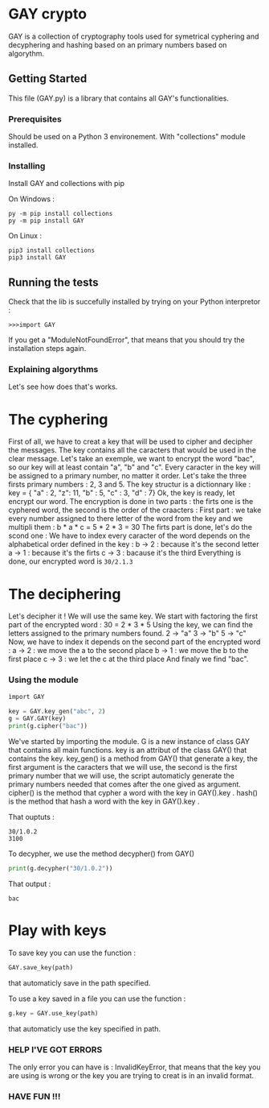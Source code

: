 # GAY crypto

GAY is a collection of cryptography tools used for symetrical cyphering and decyphering and hashing based on an primary numbers based on algorythm.

## Getting Started

This file (GAY.py) is a library that contains all GAY's functionalities. 

### Prerequisites

Should be used on a Python 3 environement. With "collections" module installed.

### Installing

Install GAY and collections with pip

On Windows : 
```
py -m pip install collections
py -m pip install GAY
```

On Linux : 
```
pip3 install collections
pip3 install GAY
``` 

## Running the tests

Check that the lib is succefully installed by trying on your Python interpretor :
```
>>>import GAY
```
If you get a "ModuleNotFoundError", that means that you should try the installation steps again.

### Explaining algorythms 

Let's see how does that's works.

# The cyphering

First of all, we have to creat a key that will be used to cipher and decipher the messages. The key contains all the caracters that would be used in the clear message. Let's take an exemple, we want to encrypt the word "bac", so our key will at least contain "a", "b" and "c". Every caracter in the key will be assigned to a primary number, no matter it order. Let's take the three firsts primary numbers : 2, 3 and 5. The key structur is a dictionnary like : 
key = { "a" : 2,
	"z": 11,
	"b" : 5,
	"c" : 3,
	"d" : 7}
Ok, the key is ready, let encrypt our word. The encryption is done in two parts : the firts one is the cyphered word, the second is the order of the craacters : 
First part : we take every number assigned to there letter of the word from the key and we multipli them : 
b * a * c = 5 * 2 * 3 = 30
The firts part is done, let's do the scond one : 
We have to index every caracter of the word depends on the alphabetical order defined in the key : 
b -> 2 : because it's the second letter 
a -> 1 : because it's the firts
c -> 3 : bacause it's the third
Everything is done, our encrypted word is `30/2.1.3`

# The deciphering

Let's decipher it !
We will use the same key.
We start with factoring the first part of the encrypted word : 
30 = 2 * 3 * 5
Using the key, we can find the letters assigned to the primary numbers found.
2 -> "a"
3 -> "b"
5 -> "c"
Now, we have to index it depends on the second part of the encrypted word : 
a -> 2 : we move the a to the second place
b -> 1 : we move the b to the first place
c -> 3 : we let the c at the third place
And finaly we find "bac".

### Using the module

```py
ìmport GAY

key = GAY.key_gen("abc", 2)
g = GAY.GAY(key)
print(g.cipher("bac"))
``` 
We've started by importing the module.
G is a new instance of class GAY that contains all main functions.
key is an attribut of the class GAY() that contains the key.
key_gen() is a method from GAY() that generate a key, the first argument is the caracters that we will use, the second is the first primary number that we will use, the script automaticly generate the primary numbers needed that comes after the one gived as argument.
cipher() is the method that cypher a word with the key in GAY().key .
hash() is the method that hash a word with the key in GAY().key .

That ouptuts : 
```
30/1.0.2
3100
```
To decypher, we use the method decypher() from GAY()
```py
print(g.decypher("30/1.0.2"))
```
That output : 
```
bac
```
# Play with keys
To save key you can use the function : 
```py
GAY.save_key(path)
```
that automaticly save in the path specified.

To use a key saved in a file you can use the function : 
```py
g.key = GAY.use_key(path)
```
that automaticly use the key specified in path.

### HELP I'VE GOT ERRORS
The only error you can have is : InvalidKeyError, that means that the key you are using is wrong or the key you are trying to creat is in an invalid format.

### HAVE FUN !!!
